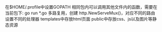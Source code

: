 在$HOME/.profile中设置GOPATH
相同包内可以调用其他文件内的函数，需要在当前包下:   go run *.go
多路复用，创建 http.NewServeMux()，对应不同的路由设置不同的处理器
templates中存放html页面
public中存放css、js以及图片等静态资源